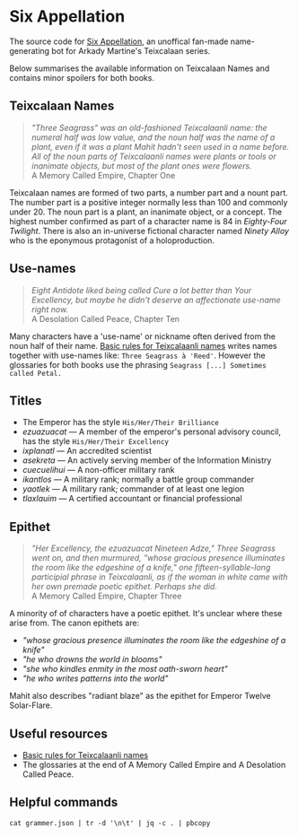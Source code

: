# Six Appellation

The source code for [Six Appellation](https://twitter.com/TeixcalaanNames), an
unoffical fan-made name-generating bot for Arkady Martine's
Teixcalaan series.

Below summarises the available information on Teixcalaan Names and contains minor spoilers for both books.

## Teixcalaan Names

> *"Three Seagrass" was an old-fashioned Teixcalaanli name: the numeral half was low value, and the noun half was the name of a plant, even if it was a plant Mahit hadn't seen used in a name before. All of the noun parts of Teixcalaanli names were plants or tools or inanimate objects, but most of the plant ones were flowers.*  
> A Memory Called Empire, Chapter One

Teixcalaan names are formed of two parts, a number part and a nount part.
The number part is a positive integer normally less than 100 and commonly under 20.
The noun part is a plant, an inanimate object, or a concept.
The highest number confirmed as part of a character name is 84 in *Eighty-Four Twilight*. There is also an in-universe fictional character named *Ninety Alloy* who is the eponymous protagonist of a holoproduction.

## Use-names

> *Eight Antidote liked being called Cure a lot better than Your Excellency, but maybe he didn't deserve an affectionate use-name right now.*  
> A Desolation Called Peace, Chapter Ten

Many characters have a 'use-name' or nickname often derived from the noun half of their name.
[Basic rules for Teixcalaanli names](https://www.torforgeblog.com/2021/02/15/whats-in-a-teixcalaanli-name/) writes names together with use-names like: `Three Seagrass à 'Reed'`. However the glossaries for both books use the phrasing `Seagrass [...] Sometimes called Petal.`

## Titles
- The Emperor has the style `His/Her/Their Brilliance`
- *ezuazuacat* — A member of the emperor's personal advisory council, has the style `His/Her/Their Excellency`
- *ixplanatl* — An accredited scientist
- *asekreta* — An actively serving member of the Information Ministry
- *cuecuelihui* — A non-officer military rank
- *ikantlos* — A military rank; normally a battle group commander
- *yaotlek* — A military rank; commander of at least one legion
- *tlaxlauim* — A certified accountant or financial professional

## Epithet
>*"Her Excellency, the ezuazuacat Nineteen Adze," Three Seagrass went on, and then murmured, "whose gracious presence illuminates the room like the edgeshine of a knife," one fifteen-syllable-long participial phrase in Teixcalaanli, as if the woman in white came with her own premade poetic epithet. Perhaps she did.*  
> A Memory Called Empire, Chapter Three

A minority of of characters have a poetic epithet. It's unclear where these arise from. The canon epithets are:
- *"whose gracious presence illuminates the room like the edgeshine of a knife"*
- *"he who drowns the world in blooms"*
- *"she who kindles enmity in the most oath-sworn heart"*
- *"he who writes patterns into the world"*

Mahit also describes "radiant blaze" as the epithet for Emperor Twelve Solar-Flare.

## Useful resources
- [Basic rules for Teixcalaanli names](https://www.torforgeblog.com/2021/02/15/whats-in-a-teixcalaanli-name/)
- The glossaries at the end of A Memory Called Empire and A Desolation Called Peace.

## Helpful commands
```
cat grammer.json | tr -d '\n\t' | jq -c . | pbcopy
```
